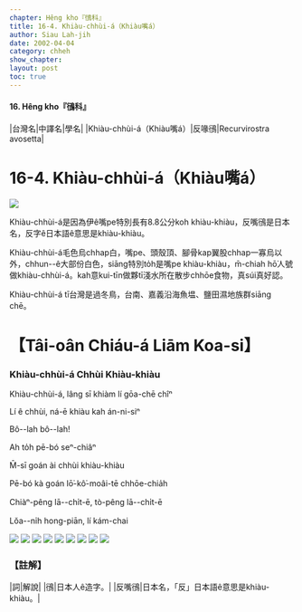 ```yaml
---
chapter: Hêng kho『鴴科』
title: 16-4. Khiàu-chhùi-á（Khiàu嘴á）
author: Siau Lah-jih
date: 2002-04-04
category: chheh
show_chapter: 
layout: post
toc: true
---
```


#### 16. Hêng kho『鴴科』


|台灣名|中譯名|學名|
|Khiàu-chhùi-á（Khiàu嘴á）|反喙鴴|Recurvirostra avosetta|


# 16-4. Khiàu-chhùi-á（Khiàu嘴á）


![](../too5/16/16-4-6.Khiàu-chhùi-á.jpg)


Khiàu-chhùi-á是因為伊ê嘴pe特別長有8.8公分koh khiàu-khiàu，反嘴鴴是日本名，反字ê日本語ê意思是khiàu-khiàu。

Khiàu-chhùi-á毛色烏chhap白，嘴pe、頭殼頂、腳骨kap翼股chhap一寡烏以外，chhun--ê大部份白色，siāng特別to̍h是嘴pe khiàu-khiàu，m̄-chiah hō͘人號做khiàu-chhùi-á。kah意kui-tīn做夥tī淺水所在散步chhōe食物，真súi真好認。

Khiàu-chhùi-á tī台灣是過冬鳥，台南、嘉義沿海魚塭、鹽田濕地族群siāng chē。




# 【Tâi-oân Chiáu-á Liām Koa-si】

### **Khiàu-chhùi-á Chhùi Khiàu-khiàu**

Khiàu-chhùi-á, lâng sī khiàm lí gōa-chē chîⁿ

Lí ê chhùi, ná-ē khiàu kah án-ni-siⁿ 

Bô--lah bô--lah!

Ah to̍h pē-bó seⁿ-chiâⁿ

M̄-sī goán ài chhùi khiàu-khiàu

Pē-bó kà goán lō͘-kô͘-moâi-tē chhōe-chia̍h

Chiàⁿ-pêng lā--chi̍t-ē, tò-pêng lā--chi̍t-ē

Lŏa--ni̍h hong-piān, lí kám-chai



![](../too5/16/16-4-1.Khiàu-chhùi-á.jpg)
![](../too5/16/16-4-4.Khiàu-chhùi-á.jpg)
![](../too5/16/16-4-2.Khiàu-chhùi-á.jpg)
![](../too5/16/16-4-3.Khiàu-chhùi-á.jpg)
![](../too5/16/16-4-5.Khiàu-chhùi-á.jpg)
![](../too5/16/16-4-7.Khiàu-chhùi-á.jpg)
![](../too5/16/16-4-8.Khiàu-chhùi-á.jpg)
![](../too5/16/16-4-9.Khiàu-chhùi-á.jpg)
![](../too5/16/16-4-10.Khiàu-chhùi-á.jpg)



### 【註解】

|詞|解說|
|鴴|日本人ê造字。|
|反嘴鴴|日本名，「反」日本語ê意思是khiàu-khiàu。|

